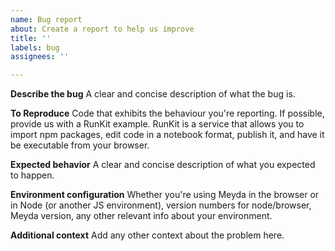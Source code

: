```yaml
---
name: Bug report
about: Create a report to help us improve
title: ''
labels: bug
assignees: ''

---
```


**Describe the bug**
A clear and concise description of what the bug is.

**To Reproduce**
Code that exhibits the behaviour you're reporting. If possible, provide us with a RunKit example. RunKit is a service that allows you to import npm packages, edit code in a notebook format, publish it, and have it be executable from your browser.

**Expected behavior**
A clear and concise description of what you expected to happen.

**Environment configuration**
Whether you're using Meyda in the browser or in Node (or another JS environment), version numbers for node/browser, Meyda version, any other relevant info about your environment.

**Additional context**
Add any other context about the problem here.
